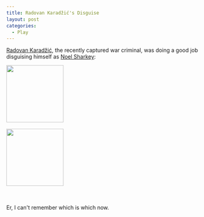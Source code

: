```yaml
---
title: Radovan Karadžić's Disguise
layout: post
categories:
  - Play
---
```

[Radovan Karadžić](https://en.wikipedia.org/wiki/Radovan_Karadžić), the recently captured war criminal, was doing a good job disguising himself as [Noel Sharkey](https://en.wikipedia.org/wiki/Noel_Sharkey):

<div id='gallery-4' class='gallery galleryid-24 gallery-columns-3 gallery-size-thumbnail'>
  <dl class='gallery-item'>
    <dt class='gallery-icon portrait'>
      <a href='https://cmbuckley.co.uk/blog/2008/07/24/radovan-karadzics-disguise/noel/'><img width="150" height="150" src="/files/2008/07/noel-150x150.jpg" class="attachment-thumbnail size-thumbnail" alt="" srcset="/files/2008/07/noel-150x150.jpg 150w, /files/2008/07/noel-75x75.jpg 75w, /files/2008/07/noel-100x100.jpg 100w" sizes="(max-width: 150px) 100vw, 150px" /></a>
    </dt>
  </dl>

  <dl class='gallery-item'>
    <dt class='gallery-icon portrait'>
      <a href='https://cmbuckley.co.uk/blog/2008/07/24/radovan-karadzics-disguise/radovan/'><img width="150" height="150" src="/files/2008/07/radovan-150x150.jpg" class="attachment-thumbnail size-thumbnail" alt="" srcset="/files/2008/07/radovan-150x150.jpg 150w, /files/2008/07/radovan-75x75.jpg 75w, /files/2008/07/radovan-100x100.jpg 100w" sizes="(max-width: 150px) 100vw, 150px" /></a>
    </dt>
  </dl>

  <br style='clear: both' />
</div>

Er, I can't remember which is which now.
